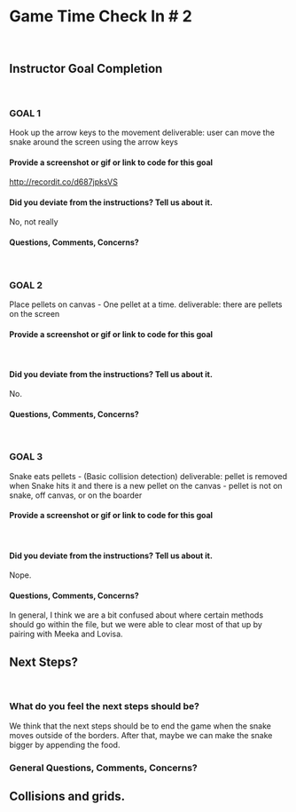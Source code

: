 # Game Time Check In # 2
​
## Instructor Goal Completion
​
### GOAL 1
​Hook up the arrow keys to the movement deliverable: user can move the snake around the screen using the arrow keys
#### Provide a screenshot or gif or link to code for this goal

http://recordit.co/d687jpksVS
#### Did you deviate from the instructions? Tell us about it.
No, not really
#### Questions, Comments, Concerns?
​
### GOAL 2
​​Place pellets on canvas - One pellet at a time. deliverable: there are pellets on the screen
#### Provide a screenshot or gif or link to code for this goal
​
#### Did you deviate from the instructions? Tell us about it.
​No.
#### Questions, Comments, Concerns?
​
### GOAL 3
​Snake eats pellets - (Basic collision detection) deliverable: pellet is removed when Snake hits it and there is a new pellet on the canvas - pellet is not on snake, off canvas, or on the boarder
#### Provide a screenshot or gif or link to code for this goal
​
#### Did you deviate from the instructions? Tell us about it.
​Nope.
#### Questions, Comments, Concerns?
In general, I think we are a bit confused about where certain methods should go within the file,
but we were able to clear most of that up by pairing with Meeka and Lovisa.
​
## Next Steps?
​
### What do you feel the next steps should be?
We think that the next steps should be to end the game when the snake moves outside of the
borders. After that, maybe we can make the snake bigger by appending the food.
​
### General Questions, Comments, Concerns?
​Collisions and grids.
-----
